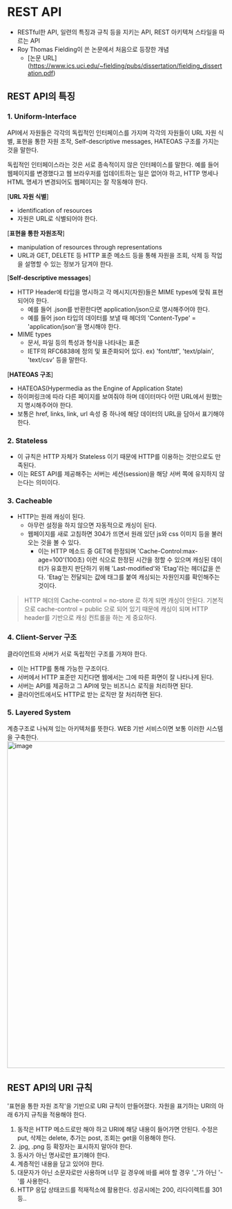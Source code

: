 # REST API
* RESTful한 API, 일련의 특징과 규칙 등을 지키는 API, REST 아키텍쳐 스타일을 따르는 API
* Roy Thomas Fielding이 쓴 논문에서 처음으로 등장한 개념
    * [논문 URL] (https://www.ics.uci.edu/~fielding/pubs/dissertation/fielding_dissertation.pdf)

## REST API의 특징

### 1. Uniform-Interface
API에서 자원들은 각각의 독립적인 인터페이스를 가지며 각각의 자원들이 URL 자원 식별, 표현을 통한 자원 조작, Self-descriptive messages, HATEOAS 구조를 가지는 것을 말한다.

독립적인 인터페이스라는 것은 서로 종속적이지 않은 인터페이스를 말한다.
예를 들어 웹페이지를 변경했다고 웹 브라우저를 업데이트하는 일은 없어야 하고, HTTP 명세나 HTML 명세가 변경되어도 웹페이지는 잘 작동해야 한다.

[**URL 자원 식별**]
* identification of resources
* 자원은 URL로 식별되어야 한다.

[**표현을 통한 자원조작**]
* manipulation of resources through representations
* URL과 GET, DELETE 등 HTTP 표준 메소드 등을 통해 자원을 조회, 삭제 등 작업을 설명할 수 있는 정보가 담겨야 한다.

[**Self-descriptive messages**]
* HTTP Header에 타입을 명시하고 각 메시지(자원)들은 MIME types에 맞춰 표현되어야 한다.
    * 예를 들어 .json를 반환한다면 application/json으로 명시해주어야 한다.
    * 예를 들어 json 타입의 데이터를 보낼 때 헤더의 'Content-Type' = 'application/json'을 명시해야 한다.
* MIME types
    * 문서, 파일 등의 특성과 형식을 나타내는 표준
    * IETF의 RFC6838에 정의 및 표준화되어 있다.
        ex) 'font/ttf', 'text/plain', 'text/csv' 등을 말한다.

[**HATEOAS 구조**]
* HATEOAS(Hypermedia as the Engine of Application State)
* 하이퍼링크에 따라 다른 페이지를 보여줘야 하며 데이터마다 어떤 URL에서 원했는지 명시해주어야 한다.
* 보통은 href, links, link, url 속성 중 하나에 해당 데이터의 URL을 담아서 표기해야 한다.

### 2. Stateless
* 이 규칙은 HTTP 자체가 Stateless 이기 때문에 HTTP를 이용하는 것만으로도 만족된다.
* 이는 REST API를 제공해주는 서버는 세션(session)을 해당 서버 쪽에 유지하지 않는다는 의미이다.

### 3. Cacheable
* HTTP는 원래 캐싱이 된다. 
    * 아무런 설정을 하지 않으면 자동적으로 캐싱이 된다.
    * 웹페이지를 새로 고침하면 304가 뜨면서 원래 있던 js와 css 이미지 등을 불러오는 것을 볼 수 있다.
        * 이는 HTTP 메소드 중 GET에 한정되며 'Cache-Control:max-age=100'(100초) 이런 식으로 한정된 시간을 정할 수 있으며 캐싱된 데이터가 유효한지 판단하기 위해 'Last-modified'와 'Etag'라는 헤더값을 쓴다. 'Etag'는 전달되는 값에 태그를 붙여 캐싱되는 자원인지를 확인해주는 것이다.

> HTTP 헤더의 Cache-control = no-store 로 하게 되면 캐싱이 안된다. 기본적으로 cache-control = public 으로 되어 있기 때문에 캐싱이 되며 HTTP header를 기반으로 캐싱 컨트롤을 하는 게 중요하다.

### 4. Client-Server 구조
클라이언트와 서버가 서로 독립적인 구조를 가져야 한다.
* 이는 HTTP를 통해 가능한 구조이다.
* 서버에서 HTTP 표준만 지킨다면 웹에서는 그에 따른 화면이 잘 나타나게 된다.
* 서버는 API를 제공하고 그 API에 맞는 비즈니스 로직을 처리하면 된다.
* 클라이언트에서도 HTTP로 받는 로직만 잘 처리하면 된다.

### 5. Layered System
계층구조로 나눠져 있는 아키텍처를 뜻한다. WEB 기반 서비스이면 보통 이러한 시스템을 구축한다.
<img width="757" alt="image" src="https://github.com/kmularise/TIL/assets/106499310/3789441e-2712-476d-a3b0-eb4ae3794d08">

## REST API의 URI 규칙
'표현을 통한 자원 조작'을 기반으로 URI 규칙이 만들어졌다.
자원을 표기하는 URI의 아래 6가지 규칙을 적용해야 한다.
1. 동작은 HTTP 메소드로만 해야 하고 URI에 해당 내용이 들어가면 안된다. 수정은 put, 삭제는 delete, 추가는 post, 조회는 get을 이용해야 한다.
2. .jpg, .png 등 확장자는 표시하지 말아야 한다.
3. 동사가 아닌 명사로만 표기해야 한다. 
4. 계층적인 내용을 담고 있어야 한다.
5. 대문자가 아닌 소문자로만 사용하며 너무 길 경우에 바를 써야 할 경우 '_'가 아닌 '-'를 사용한다.
6. HTTP 응답 상태코드를 적재적소에 활용한다. 성공시에는 200, 리다이렉트를 301 등..

<!-- ## REST
분산 하이퍼미디어 시스템(예: 웹)을 위한 아키텍쳐 스타일

### 아키텍쳐 스타일
제약조건의 집합

### REST를 구성하는 스타일
* clinet-server
* stateless
* cache
* **uniform interface**
* layered system
* code-on-demand (optional)


## REpresentational State Transfer
>  a way of providing interoperability between computer systems on the Internet

역사

WEB(1991)
Q : 어떻게 인터넷에서 정보를 공유할 것인가?
A : 정보들을 하이퍼텍스트로 연결한다.
표현 형식 : HTML
식별자 : URI
전송방법  : HTTP -->

